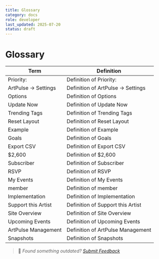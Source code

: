 ```yaml
---
title: Glossary
category: docs
role: developer
last_updated: 2025-07-20
status: draft
---
```


# Glossary

| Term | Definition |
|------|------------|
| Priority: | Definition of Priority: |
| ArtPulse → Settings | Definition of ArtPulse → Settings |
| Options | Definition of Options |
| Update Now | Definition of Update Now |
| Trending Tags | Definition of Trending Tags |
| Reset Layout | Definition of Reset Layout |
| Example | Definition of Example |
| Goals | Definition of Goals |
| Export CSV | Definition of Export CSV |
| $2,600 | Definition of $2,600 |
| Subscriber | Definition of Subscriber |
| RSVP | Definition of RSVP |
| My Events | Definition of My Events |
| member | Definition of member |
| Implementation | Definition of Implementation |
| Support this Artist | Definition of Support this Artist |
| Site Overview | Definition of Site Overview |
| Upcoming Events | Definition of Upcoming Events |
| ArtPulse Management | Definition of ArtPulse Management |
| Snapshots | Definition of Snapshots |

> 💬 *Found something outdated? [Submit Feedback](feedback.md)*
